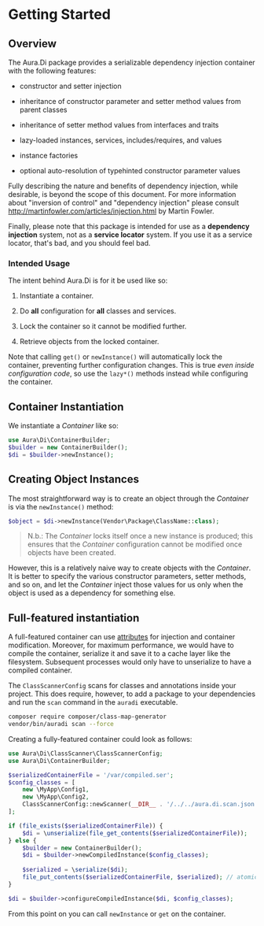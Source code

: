 # Getting Started

## Overview

The Aura.Di package provides a serializable dependency injection container
with the following features:

- constructor and setter injection

- inheritance of constructor parameter and setter method values from parent classes

- inheritance of setter method values from interfaces and traits

- lazy-loaded instances, services, includes/requires, and values

- instance factories

- optional auto-resolution of typehinted constructor parameter values

Fully describing the nature and benefits of dependency injection, while
desirable, is beyond the scope of this document. For more information about
"inversion of control" and "dependency injection" please consult
<http://martinfowler.com/articles/injection.html> by Martin Fowler.

Finally, please note that this package is intended for use as a **dependency injection** system, not as a **service locator** system. If you use it as a service locator, that's bad, and you should feel bad.

### Intended Usage

The intent behind Aura.Di is for it be used like so:

1. Instantiate a container.

2. Do **all** configuration for **all** classes and services.

3. Lock the container so it cannot be modified further.

4. Retrieve objects from the locked container.

Note that calling `get()` or `newInstance()` will automatically lock the container, preventing further configuration changes. This is true *even inside configuration code*, so use the `lazy*()` methods instead while configuring the container.


## Container Instantiation

We instantiate a _Container_ like so:

```php
use Aura\Di\ContainerBuilder;
$builder = new ContainerBuilder();
$di = $builder->newInstance();
```

## Creating Object Instances

The most straightforward way is to create an object through the _Container_ is via the `newInstance()` method:

```php
$object = $di->newInstance(Vendor\Package\ClassName::class);
```

> N.b.: The _Container_ locks itself once a new instance is produced; this ensures that the _Container_ configuration cannot be modified once objects have been created.

However, this is a relatively naive way to create objects with the _Container_. It is better to specify the various constructor parameters, setter methods, and so on, and let the _Container_ inject those values for us only when the object is used as a dependency for something else.

## Full-featured instantiation

A full-featured container can use [attributes](attributes.md) for injection and container modification. Moreover, for
maximum performance, we would have to compile the container, serialize it and save it to a cache layer like the filesystem.
Subsequent processes would only have to unserialize to have a compiled container.

The `ClassScannerConfig` scans for classes and annotations inside your project. This does require, 
however, to add a package to your dependencies and run the `scan` command in the `auradi` executable.

```sh
composer require composer/class-map-generator
vendor/bin/auradi scan --force
``` 

Creating a fully-featured container could look as follows:

```php
use Aura\Di\ClassScanner\ClassScannerConfig;
use Aura\Di\ContainerBuilder;

$serializedContainerFile = '/var/compiled.ser';
$config_classes = [
    new \MyApp\Config1,
    new \MyApp\Config2,
    ClassScannerConfig::newScanner(__DIR__ . '/../../aura.di.scan.json') // reference the correct path here
];

if (file_exists($serializedContainerFile)) {
    $di = \unserialize(file_get_contents($serializedContainerFile));
} else {
    $builder = new ContainerBuilder();
    $di = $builder->newCompiledInstance($config_classes);
    
    $serialized = \serialize($di);
    file_put_contents($serializedContainerFile, $serialized); // atomic for concurrency
}

$di = $builder->configureCompiledInstance($di, $config_classes);
```

From this point on you can call `newInstance` or `get` on the container.